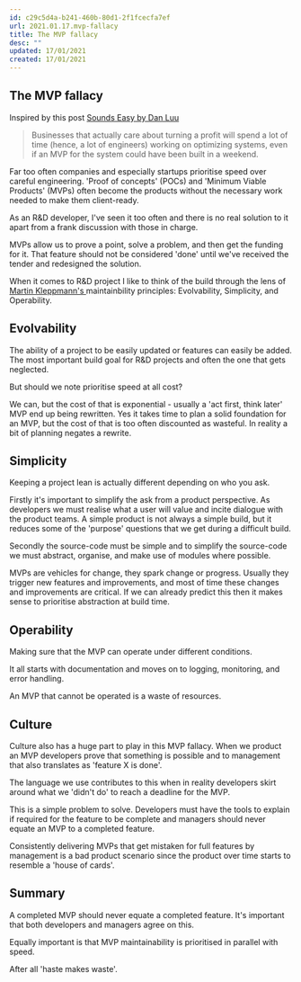 ```yaml
---
id: c29c5d4a-b241-460b-80d1-2f1fcecfa7ef
url: 2021.01.17.mvp-fallacy
title: The MVP fallacy
desc: ""
updated: 17/01/2021
created: 17/01/2021
---
```


## The MVP fallacy

Inspired by this post [Sounds Easy by Dan Luu](https://danluu.com/sounds-easy/)

> Businesses that actually care about turning a profit will spend a lot of time (hence, a lot of engineers) working on optimizing systems, even if an MVP for the system could have been built in a weekend.

Far too often companies and especially startups prioritise speed over careful engineering. 'Proof of concepts' (POCs) and 'Minimum Viable Products' (MVPs) often become the products without the necessary work needed to make them client-ready.

As an R&D developer, I've seen it too often and there is no real solution to it apart from a frank discussion with those in charge.

MVPs allow us to prove a point, solve a problem, and then get the funding for it. That feature should not be considered 'done' until we've received the tender and redesigned the solution.

When it comes to R&D project I like to think of the build through the lens of [Martin Kleppmann's ](https://martin.kleppmann.com/) maintainbility principles: Evolvability, Simplicity, and Operability.

## Evolvability

The ability of a project to be easily updated or features can easily be added. The most important build goal for R&D projects and often the one that gets neglected.

But should we note prioritise speed at all cost?

We can, but the cost of that is exponential - usually a 'act first, think later' MVP end up being rewritten. Yes it takes time to plan a solid foundation for an MVP, but the cost of that is too often discounted as wasteful. In reality a bit of planning negates a rewrite.

## Simplicity

Keeping a project lean is actually different depending on who you ask.

Firstly it's important to simplify the ask from a product perspective. As developers we must realise what a user will value and incite dialogue with the product teams. A simple product is not always a simple build, but it reduces some of the 'purpose' questions that we get during a difficult build.

Secondly the source-code must be simple and to simplify the source-code we must abstract, organise, and make use of modules where possible.

MVPs are vehicles for change, they spark change or progress. Usually they trigger new features and improvements, and most of time these changes and improvements are critical. If we can already predict this then it makes sense to prioritise abstraction at build time.

## Operability

Making sure that the MVP can operate under different conditions.

It all starts with documentation and moves on to logging, monitoring, and error handling.

An MVP that cannot be operated is a waste of resources.

## Culture

Culture also has a huge part to play in this MVP fallacy. When we product an MVP developers prove that something is possible and to management that also translates as 'feature X is done'.

The language we use contributes to this when in reality developers skirt around what we 'didn't do' to reach a deadline for the MVP.

This is a simple problem to solve. Developers must have the tools to explain if required for the feature to be complete and managers should never equate an MVP to a completed feature.

Consistently delivering MVPs that get mistaken for full features by management is a bad product scenario since the product over time starts to resemble a 'house of cards'.

## Summary

A completed MVP should never equate a completed feature. It's important that both developers and managers agree on this.

Equally important is that MVP maintainability is prioritised in parallel with speed.

After all 'haste makes waste'.
